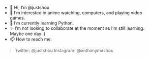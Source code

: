 - 👋 Hi, I’m @justshou
- 💖 I’m interested in anime watching, computers, and playing video games.
- 🌱 I’m currently learning Python.
- ✨ I’m not looking to collaborate at the moment as I'm still learning. Maybe one day :)
- 📫 How to reach me:
> Twitter: @justshou
> Instagram: @anthonymashou
